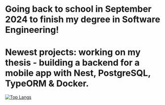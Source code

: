 # Going back to school in September 2024 to finish my degree in Software Engineering!
# Newest projects: working on my thesis - building a backend for a mobile app with Nest, PostgreSQL, TypeORM & Docker.
[![Top Langs](https://github-readme-stats.vercel.app/api/top-langs/?username=RistoFlink&exclude_repo=Test-Automation&langs_count=16&layout=compact&&hide=scss,jupyter%20notebook)](https://github.com/anuraghazra/github-readme-stats)
